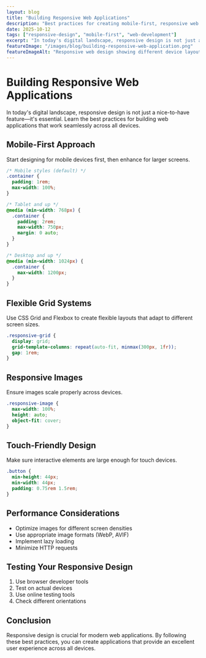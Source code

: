 ```yaml
---
layout: blog
title: "Building Responsive Web Applications"
description: "Best practices for creating mobile-first, responsive web applications"
date: 2025-10-12
tags: ["responsive-design", "mobile-first", "web-development"]
excerpt: "In today's digital landscape, responsive design is not just a nice-to-have feature—it's essential. Learn the best practices for building web applications that work seamlessly across all devices."
featureImage: "/images/blog/building-responsive-web-application.png"
featureImageAlt: "Responsive web design showing different device layouts"
---
```


# Building Responsive Web Applications

In today's digital landscape, responsive design is not just a nice-to-have feature—it's essential. Learn the best practices for building web applications that work seamlessly across all devices.

## Mobile-First Approach

Start designing for mobile devices first, then enhance for larger screens.

```css
/* Mobile styles (default) */
.container {
  padding: 1rem;
  max-width: 100%;
}

/* Tablet and up */
@media (min-width: 768px) {
  .container {
    padding: 2rem;
    max-width: 750px;
    margin: 0 auto;
  }
}

/* Desktop and up */
@media (min-width: 1024px) {
  .container {
    max-width: 1200px;
  }
}
```

## Flexible Grid Systems

Use CSS Grid and Flexbox to create flexible layouts that adapt to different screen sizes.

```css
.responsive-grid {
  display: grid;
  grid-template-columns: repeat(auto-fit, minmax(300px, 1fr));
  gap: 1rem;
}
```

## Responsive Images

Ensure images scale properly across devices.

```css
.responsive-image {
  max-width: 100%;
  height: auto;
  object-fit: cover;
}
```

## Touch-Friendly Design

Make sure interactive elements are large enough for touch devices.

```css
.button {
  min-height: 44px;
  min-width: 44px;
  padding: 0.75rem 1.5rem;
}
```

## Performance Considerations

- Optimize images for different screen densities
- Use appropriate image formats (WebP, AVIF)
- Implement lazy loading
- Minimize HTTP requests

## Testing Your Responsive Design

1. Use browser developer tools
2. Test on actual devices
3. Use online testing tools
4. Check different orientations

## Conclusion

Responsive design is crucial for modern web applications. By following these best practices, you can create applications that provide an excellent user experience across all devices.
